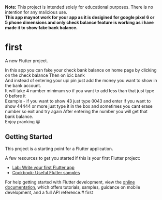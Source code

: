 
**Note:** This project is intended solely for educational purposes. There is no intention for any malicious use.<br>
**This app maynot work for your app as it is desigined for google pixel 6 or 5 phone dimensions and only check balance feature is working as i have made it to show fake bank balance.**
# first

A new Flutter project.

In this app you can fake your check bank balance on home page by clicking on the check balance
Then on icic bank <br>
And instead of entering your upi pin just add the money you want to show in the bank account.<br>
It will take 4 number minimum so if you want to add less than that just type 0 before it <br>
Example - if you want to show 43 just type 0043 and enter
if you want to show 44444 or more just type it in the box and sometimes you cant erase number so exit and try again
After entering the number you will get that bank balance.<br>
Enjoy pranking 😀

## Getting Started

This project is a starting point for a Flutter application.

A few resources to get you started if this is your first Flutter project:

- [Lab: Write your first Flutter app](https://docs.flutter.dev/get-started/codelab)
- [Cookbook: Useful Flutter samples](https://docs.flutter.dev/cookbook)

For help getting started with Flutter development, view the
[online documentation](https://docs.flutter.dev/), which offers tutorials,
samples, guidance on mobile development, and a full API reference.# first

